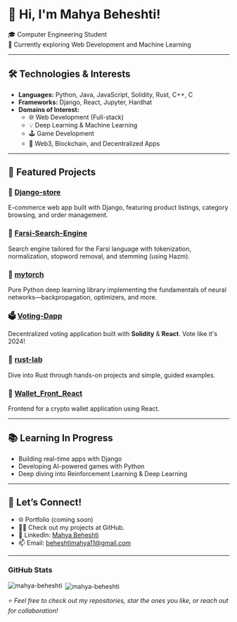 # 👋 Hi, I'm Mahya Beheshti!

🎓 Computer Engineering Student  
🌱 Currently exploring Web Development and Machine Learning

---

## 🛠️ Technologies & Interests

- **Languages:** Python, Java, JavaScript, Solidity, Rust, C++, C
- **Frameworks:** Django, React, Jupyter, Hardhat
- **Domains of Interest:**
  - 🌐 Web Development (Full-stack)
  - 💡 Deep Learning & Machine Learning
  - 🕹️ Game Development
  - 🔐 Web3, Blockchain, and Decentralized Apps

---

## 📌 Featured Projects

### 🛒 [Django-store](https://github.com/mahya-beheshti/Django-store)  
E-commerce web app built with Django, featuring product listings, category browsing, and order management.

### 🔦 [Farsi-Search-Engine](https://github.com/mahya-beheshti/Farsi-Search-Engine)  
Search engine tailored for the Farsi language with tokenization, normalization, stopword removal, and stemming (using Hazm).

### 🧠 [mytorch](https://github.com/mahya-beheshti/mytorch)  
Pure Python deep learning library implementing the fundamentals of neural networks—backpropagation, optimizers, and more.

### 🗳️ [Voting-Dapp](https://github.com/mahya-beheshti/Voting-Dapp)  
Decentralized voting application built with **Solidity** & **React**. Vote like it's 2024!

### 🦀 [rust-lab](https://github.com/mahya-beheshti/rust-lab)  
Dive into Rust through hands-on projects and simple, guided examples.

### 📱 [Wallet_Front_React](https://github.com/mahya-beheshti/Wallet_Front_React)  
Frontend for a crypto wallet application using React.

---

## 📚 Learning In Progress

- Building real-time apps with Django
- Developing AI-powered games with Python
- Deep diving into Reinforcement Learning & Deep Learning
---

## 🤝 Let’s Connect!

- 🌐 Portfolio (coming soon)
- 👨‍💻 Check out my projects at GitHub.
- 💼 LinkedIn: [Mahya Beheshti](https://www.linkedin.com/in/mahyabeheshti)
- 📫 Email: beheshtimahya11@gmail.com

---
### **GitHub Stats**
<p align="left">
  <img align="left" src="https://github-readme-stats.vercel.app/api/top-langs?username=mahya-beheshti&show_icons=true&locale=en&layout=compact" alt="mahya-beheshti" />
</p>


<p>&nbsp;<img align="center" src="https://github-readme-stats.vercel.app/api?username=mahya-beheshti&show_icons=true&locale=en" alt="mahya-beheshti" /></p>

⭐️ *Feel free to check out my repositories, star the ones you like, or reach out for collaboration!*
